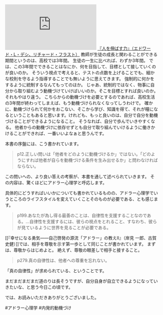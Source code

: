 [![](https://gyazo.com/296aa5c023bcb80a3d14ff132599b369.img)](http://www.amazon.co.jp/gp/product/4788506793/ref=as_li_tl?ie=UTF8&camp=247&creative=1211&creativeASIN=4788506793&linkCode=as2&tag=choiyaki81-22&linkId=db8c70a130b858daf3daaaaa85332c58)
[『人を伸ばす力』（エドワード・L・デシ、リチャード・フラスト）](https://www.amazon.co.jp/gp/product/4788506793/ref=as_li_tl?ie=UTF8&camp=247&creative=1211&creativeASIN=4788506793&linkCode=as2&tag=choiyaki81-22&linkId=db8c70a130b858daf3daaaaa85332c58)
教師が生徒の成長と関わることができる期間というのは、高校では3年間。
生徒の一生に比べれば、わずか3年間。
では、この3年間でできることはなにか、何を目指して、目標として接していくのが良いのか。
そういう視点で考えると、テストの点数を上げることでも、細かな校則を守るよう指導することでも無いように思えてきます。
強制的に何かをするように統制するなんてもってのほか。
じゃあ、統制的ではなく、物事に自分から取り組むよう動機づけていけばいいのか。そこを目標とすれば良いのか。
それもやはり違う。
こちらからの動機づけを必要とするのであれば、高校生活の3年間が終わってしまえば、もう動機づけられなくなってしうわけで。
確かに、動機づけられて何かをおこない、そこから学び、知識を得て、それが糧になるということもあると思います。けれども、もっと良いのは、自分で自分を動機づけることができるようになること。
そうなれば、自分で歩んでいきやすくなる。
他者からの動機づけに依存せずとも自分で取り組んでいけるように働きかけることができれば、一番いいよなぁと思うんです。

本書の序盤には、こう書かれています。

>p12.正しい問いは「他者をどのように動機づけるか」ではない。「どのようにすれば他者が自らを動機づける条件を生み出せるか」と問わなければならない。

この問いへの、より良い答えの考察が、本書を通して述べられていきます。
その内容は、驚くほどにアドラー心理学と呼応します。

具体的にどうすればいいかについても書かれているものの、アドラー心理学でいうところのライフスタイルを変えていくことそのものが必要である、とも感じます。

>p199.あなたが為し得る最善のことは、自律性を支援することなのである。…自律性を支援するには、彼らの視点をとれること、すなわち、彼らが見ているように世界を見ることが必要である。

[[『幸せになる勇気――自己啓発の源流「アドラー」の教えII』（岸見 一郎、古賀 史健）]]では、相手を尊敬を示す第一歩として同じことが書かれています。
まずは、尊敬からはじめよと。
絶えず、尊敬の眼差しで相手と接すること。

>p279.真の自律性は、他者への尊重を忘れない。

「真の自律性」が求められている、ということです。

まだまだまだまだ道のりは長そうですが、自分自身が自立できるようになっていきたいな、と思う今日この頃です。

では、お読みいただきありがとうございました。

#アドラー心理学 #内発的動機づけ 